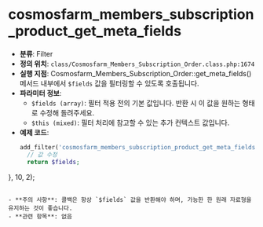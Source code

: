 # cosmosfarm_members_subscription_product_get_meta_fields

- **분류**: Filter
- **정의 위치**: `class/Cosmosfarm_Members_Subscription_Order.class.php:1674`
- **실행 지점**: Cosmosfarm_Members_Subscription_Order::get_meta_fields() 메서드 내부에서 `$fields` 값을 필터링할 수 있도록 호출됩니다.
- **파라미터 정보**:
  - `$fields (array)`: 필터 적용 전의 기본 값입니다. 반환 시 이 값을 원하는 형태로 수정해 돌려주세요.
  - `$this (mixed)`: 필터 처리에 참고할 수 있는 추가 컨텍스트 값입니다.
- **예제 코드**:
  ```php
  add_filter('cosmosfarm_members_subscription_product_get_meta_fields', function($fields, $this) {
    // 값 수정
    return $fields;
}, 10, 2);
  ```

- **주의 사항**: 콜백은 항상 `$fields` 값을 반환해야 하며, 가능한 한 원래 자료형을 유지하는 것이 좋습니다.
- **관련 항목**: 없음
